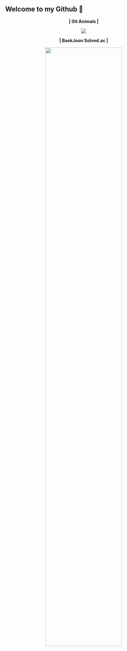 ## Welcome to my Github 🤭
<div align="center">
  <p><b>| Git Animals |</b></p>
  <a href="https://github.com/devxb/gitanimals">
    <img src="https://render.gitanimals.org/farms/Junseong0829"/>
  </a>
  <p></p>
  <p><b>| BaekJoon Solved.ac |</b></p>
  <img src="http://mazassumnida.wtf/api/v2/generate_badge?boj=kirara8029" width=70% />
</div>
<!--
**Junseong0829/Junseong0829** is a ✨ _special_ ✨ repository because its `README.md` (this file) appears on your GitHub profile.

Here are some ideas to get you started:

- 🔭 I’m currently working on ...
- 🌱 I’m currently learning ...
- 👯 I’m looking to collaborate on ...
- 🤔 I’m looking for help with ...
- 💬 Ask me about ...
- 📫 How to reach me: ...
- 😄 Pronouns: ...
- ⚡ Fun fact: ...
-->
